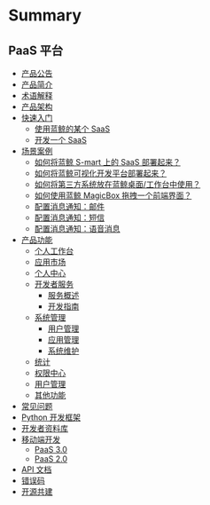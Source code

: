# Summary

## PaaS 平台
* [产品公告](../ReleaseNotes/ReleaseNotes.md)
* [产品简介](UserGuide/Overview/README.md)
* [术语解释](UserGuide/Term/Term.md)
* [产品架构](UserGuide/ProductArchitecture/Architecture.md)
* [快速入门]()
    * [使用蓝鲸的某个 SaaS](UserGuide/QuickStart/UsingSaaS.md)
    * [开发一个 SaaS](UserGuide/QuickStart/PaaS3DevelopAPP.md)
* [场景案例]()
    * [如何将蓝鲸 S-mart 上的 SaaS 部署起来？](UserGuide/UserCase/PaaS3/SaaSDeployment.md)
    * [如何将蓝鲸可视化开发平台部署起来？](UserGuide/UserCase/PaaS3/LesscodeDeployment.md)
    * [如何将第三方系统放在蓝鲸桌面/工作台中使用？](UserGuide/UserCase/PaaS3/ThirdParty.md)
    * [如何使用蓝鲸 MagicBox 拖拽一个前端界面？](UserGuide/UserCase/MagicBox.md)
    * [配置消息通知：邮件](UserGuide/UserCase/send_mail.md)
    * [配置消息通知：短信](UserGuide/UserCase/send_sms.md)
    * [配置消息通知：语音消息](UserGuide/UserCase/send_voice_msg.md)
* [产品功能]()
    * [个人工作台](UserGuide/ProductFeatures/PersonalWorkbenchEE.md)
    * [应用市场](UserGuide/ProductFeatures/DockMarket.md)
    * [个人中心](UserGuide/ProductFeatures/DockPersonalCenter.md)
    * [开发者服务]()
        * [服务概述](UserGuide/ProductFeatures/DevelopService/DevServicesInfoEE.md)
        * [开发指南](UserGuide/ProductFeatures/DevelopService/PaaS3/DevGuide.md)
    * [系统管理]()
        * [用户管理](UserGuide/ProductFeatures/SystemManagement/UserManageEE.md)
        * [应用管理](UserGuide/ProductFeatures/SystemManagement/PaaS3/SaaSManage.md)
        * [系统维护](UserGuide/ProductFeatures/SystemManagement/PaaS3/SysOps.md)
    * [统计](UserGuide/ProductFeatures/DockStatistics.md)
    * [权限中心](UserGuide/ProductFeatures/DockIAM.md)
    * [用户管理](UserGuide/ProductFeatures/DockUserManage.md)
    * [其他功能](UserGuide/ProductFeatures/AdvancedFeature.md)
* [常见问题](UserGuide/FAQ/FAQ.md)
* [Python 开发框架](../DevelopTools/SaaSGuide/SUMMARY.md)
* [开发者资料库](../DevelopTools/BaseGuide/SUMMARY.md)
* [移动端开发]()
    * [PaaS 3.0](../DevelopTools/MobileGuide/Mobile_development_v3.md)
    * [PaaS 2.0](../DevelopTools/MobileGuide/Mobile_development_v2.md)
* [API 文档](APIDocs/README.md)
* [错误码](../ErrorCode/paas.md)
* [开源共建](https://github.com/TencentBlueKing/blueking-paas)

 